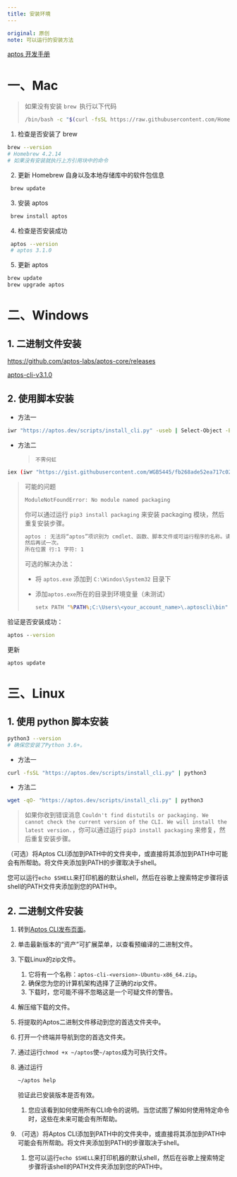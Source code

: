 ```yaml
---
title: 安装环境
---
```

```yaml
original: 原创
note: 可以运行的安装方法
```
[aptos 开发手册](https://aptos.dev/tools/aptos-cli/)

# 一、Mac

> 如果没有安装 `brew `执行以下代码
>
> ```bash
> /bin/bash -c "$(curl -fsSL https://raw.githubusercontent.com/Homebrew/install/HEAD/install.sh)"
> ```

 

1. 检查是否安装了 brew

```bash
brew --version
# Homebrew 4.2.14  
# 如果没有安装就执行上方引用块中的命令
```

2. 更新 Homebrew 自身以及本地存储库中的软件包信息

```bash
 brew update
```

3. 安装 aptos

```bash
 brew install aptos
```

4. 检查是否安装成功

```bash
 aptos --version
 # aptos 3.1.0
```

5. 更新 aptos

```bash
brew update
brew upgrade aptos
```





# 二、Windows

## 1. 二进制文件安装

https://github.com/aptos-labs/aptos-core/releases

 [aptos-cli-v3.1.0](https://github.com/aptos-labs/aptos-core/releases/tag/aptos-cli-v3.1.0)



## 2. 使用脚本安装

> 

- 方法一

```bash
iwr "https://aptos.dev/scripts/install_cli.py" -useb | Select-Object -ExpandProperty Content | python3
```

- 方法二

    > `不霁何虹`

```bash
iex (iwr "https://gist.githubusercontent.com/WGB5445/fb268ade52ea717c02bfb253e09c7ef5/raw" ).Content
```

> 可能的问题
>
> ```bash
> ModuleNotFoundError: No module named packaging
> ```
> 你可以通过运行 `pip3 install packaging` 来安装 packaging 模块，然后重复安装步骤。
>
> ```cmd
> aptos : 无法将“aptos”项识别为 cmdlet、函数、脚本文件或可运行程序的名称。请检查名称的拼写，如果包括路径，请确保路径正确，
> 然后再试一次。
> 所在位置 行:1 字符: 1
> ```
>
> 可选的解决办法：
>
> - 将 `aptos.exe` 添加到  `C:\Windos\System32` 目录下
>
> - 添加`aptos.exe`所在的目录到环境变量（未测试）
>
>     ```cmd
>     setx PATH "%PATH%;C:\Users\<your_account_name>\.aptoscli\bin"
>     ```
>
>     



验证是否安装成功：

```cmd
aptos --version
```

更新

```cmd
aptos update
```



# 三、Linux

## 1. 使用 python 脚本安装

```bash
python3 --version
# 确保您安装了Python 3.6+。
```

- 方法一

```bash
curl -fsSL "https://aptos.dev/scripts/install_cli.py" | python3
```

- 方法二

```bash
wget -qO- "https://aptos.dev/scripts/install_cli.py" | python3
```

> 如果你收到错误消息 `Couldn't find distutils or packaging. We cannot check the current version of the CLI. We will install the latest version.`，你可以通过运行 `pip3 install packaging` 来修复，然后重复安装步骤。
>

（可选）将Aptos CLI添加到PATH中的文件夹中，或直接将其添加到PATH中可能会有所帮助。将文件夹添加到PATH的步骤取决于shell。

您可以运行`echo $SHELL`来打印机器的默认shell，然后在谷歌上搜索特定步骤将该shell的PATH文件夹添加到您的PATH中。

## 2. 二进制文件安装

1. 转到[Aptos CLI发布页面](https://github.com/aptos-labs/aptos-core/releases?q=cli&expanded=true)。

2. 单击最新版本的“资产”可扩展菜单，以查看预编译的二进制文件。

3. 下载Linux的zip文件。

    1. 它将有一个名称：`aptos-cli-<version>-Ubuntu-x86_64.zip`。
    2. 确保您为您的计算机架构选择了正确的zip文件。
    3. 下载时，您可能不得不忽略这是一个可疑文件的警告。

4. 解压缩下载的文件。

5. 将提取的Aptos二进制文件移动到您的首选文件夹中。

6. 打开一个终端并导航到您的首选文件夹。

7. 通过运行`chmod +x ~/aptos`使`~/aptos`成为可执行文件。

8. 通过运行

    ```bash
    ~/aptos help
    ```

    验证此已安装版本是否有效。

    1. 您应该看到如何使用所有CLI命令的说明。当您试图了解如何使用特定命令时，这些在未来可能会有所帮助。

9. （可选）将Aptos CLI添加到PATH中的文件夹中，或直接将其添加到PATH中可能会有所帮助。将文件夹添加到PATH的步骤取决于shell。

    1. 您可以运行`echo $SHELL`来打印机器的默认shell，然后在谷歌上搜索特定步骤将该shell的PATH文件夹添加到您的PATH中。
